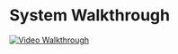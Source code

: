# System Walkthrough

[![Video Walkthrough](https://img.youtube.com/vi/pS__-ZGgiE0/0.jpg)]([https://www.youtube.com/watch?v=pS__-ZGgiE0](https://www.youtube.com/watch?v=pS__-ZGgiE0))
